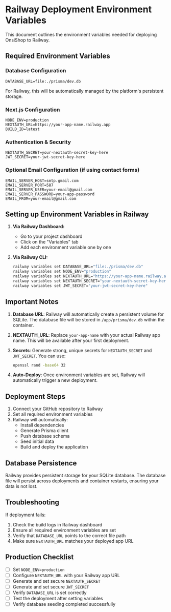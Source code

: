 # Railway Deployment Environment Variables

This document outlines the environment variables needed for deploying OnsiShop to Railway.

## Required Environment Variables

### Database Configuration
```
DATABASE_URL=file:./prisma/dev.db
```
For Railway, this will be automatically managed by the platform's persistent storage.

### Next.js Configuration
```
NODE_ENV=production
NEXTAUTH_URL=https://your-app-name.railway.app
BUILD_ID=latest
```

### Authentication & Security
```
NEXTAUTH_SECRET=your-nextauth-secret-key-here
JWT_SECRET=your-jwt-secret-key-here
```

### Optional Email Configuration (if using contact forms)
```
EMAIL_SERVER_HOST=smtp.gmail.com
EMAIL_SERVER_PORT=587
EMAIL_SERVER_USER=your-email@gmail.com
EMAIL_SERVER_PASSWORD=your-app-password
EMAIL_FROM=your-email@gmail.com
```

## Setting up Environment Variables in Railway

1. **Via Railway Dashboard:**
   - Go to your project dashboard
   - Click on the "Variables" tab
   - Add each environment variable one by one

2. **Via Railway CLI:**
   ```bash
   railway variables set DATABASE_URL="file:./prisma/dev.db"
   railway variables set NODE_ENV="production"
   railway variables set NEXTAUTH_URL="https://your-app-name.railway.app"
   railway variables set NEXTAUTH_SECRET="your-nextauth-secret-key-here"
   railway variables set JWT_SECRET="your-jwt-secret-key-here"
   ```

## Important Notes

1. **Database URL**: Railway will automatically create a persistent volume for SQLite. The database file will be stored in `/app/prisma/dev.db` within the container.

2. **NEXTAUTH_URL**: Replace `your-app-name` with your actual Railway app name. This will be available after your first deployment.

3. **Secrets**: Generate strong, unique secrets for `NEXTAUTH_SECRET` and `JWT_SECRET`. You can use:
   ```bash
   openssl rand -base64 32
   ```

4. **Auto-Deploy**: Once environment variables are set, Railway will automatically trigger a new deployment.

## Deployment Steps

1. Connect your GitHub repository to Railway
2. Set all required environment variables
3. Railway will automatically:
   - Install dependencies
   - Generate Prisma client
   - Push database schema
   - Seed initial data
   - Build and deploy the application

## Database Persistence

Railway provides persistent storage for your SQLite database. The database file will persist across deployments and container restarts, ensuring your data is not lost.

## Troubleshooting

If deployment fails:

1. Check the build logs in Railway dashboard
2. Ensure all required environment variables are set
3. Verify that `DATABASE_URL` points to the correct file path
4. Make sure `NEXTAUTH_URL` matches your deployed app URL

## Production Checklist

- [ ] Set `NODE_ENV=production`
- [ ] Configure `NEXTAUTH_URL` with your Railway app URL
- [ ] Generate and set secure `NEXTAUTH_SECRET`
- [ ] Generate and set secure `JWT_SECRET`
- [ ] Verify `DATABASE_URL` is set correctly
- [ ] Test the deployment after setting variables
- [ ] Verify database seeding completed successfully